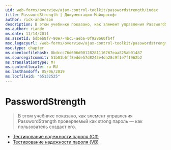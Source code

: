 ```yaml
---
uid: web-forms/overview/ajax-control-toolkit/passwordstrength/index
title: PasswordStrength | Документация Майкрософт
author: rick-anderson
description: В этом учебнике показано, как элемент управления PasswordStrength проверяемый как strong пароль — как пользователь создаст его.
ms.author: riande
ms.date: 11/14/2011
ms.assetid: bdbeb8f7-90e7-4bc5-aeb6-0f928660fb4f
msc.legacyurl: /web-forms/overview/ajax-control-toolkit/passwordstrength
msc.type: chapter
ms.openlocfilehash: 8bdccc76d606d00128281116767eaa825ab01487
ms.sourcegitcommit: 51b01b6ff8edde57d8243e4da28c9f1e7f1962b2
ms.translationtype: MT
ms.contentlocale: ru-RU
ms.lasthandoff: 05/06/2019
ms.locfileid: "65132525"
---
```

# <a name="passwordstrength"></a>PasswordStrength

> В этом учебнике показано, как элемент управления PasswordStrength проверяемый как strong пароль — как пользователь создаст его.

- [Тестирование надежности пароля (C#)](testing-the-strength-of-a-password-cs.md)
- [Тестирование надежности пароля (VB)](testing-the-strength-of-a-password-vb.md)
